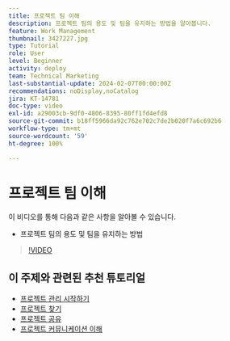 ```yaml
---
title: 프로젝트 팀 이해
description: 프로젝트 팀의 용도 및 팀을 유지하는 방법을 알아봅니다.
feature: Work Management
thumbnail: 3427227.jpg
type: Tutorial
role: User
level: Beginner
activity: deploy
team: Technical Marketing
last-substantial-update: 2024-02-07T00:00:00Z
recommendations: noDisplay,noCatalog
jira: KT-14781
doc-type: video
exl-id: a29003cb-9df0-4806-8395-80ff1fd4efd8
source-git-commit: b18ff5966da92c762e702c7de2b020f7a6c692b6
workflow-type: tm+mt
source-wordcount: '59'
ht-degree: 100%

---
```


# 프로젝트 팀 이해

이 비디오를 통해 다음과 같은 사항을 알아볼 수 있습니다.

* 프로젝트 팀의 용도 및 팀을 유지하는 방법

>[!VIDEO](https://video.tv.adobe.com/v/3427227/?quality=12&learn=on)

## 이 주제와 관련된 추천 튜토리얼

* [프로젝트 관리 시작하기](/help/manage-work/projects/getting-started-manage-a-project.md)
* [프로젝트 찾기](/help/manage-work/projects/find-projects.md)
* [프로젝트 공유](/help/manage-work/projects/share-a-project.md)
* [프로젝트 커뮤니케이션 이해](/help/manage-work/projects/understand-project-communication.md)
